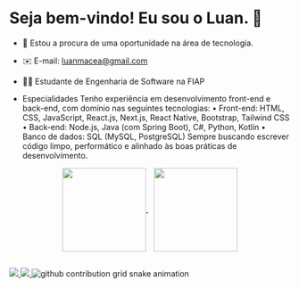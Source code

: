 # Seja bem-vindo! Eu sou o Luan. 👋

- 🔭 Estou a procura de uma oportunidade na área de tecnologia.
- ✉️ E-mail: luanmacea@gmail.com
- 👨‍💻 Estudante de Engenharia de Software na FIAP
  
- Especialidades
Tenho experiência em desenvolvimento front-end e back-end, com domínio nas seguintes tecnologias:
• Front-end: HTML, CSS, JavaScript, React.js, Next.js, React Native, Bootstrap, Tailwind CSS
• Back-end: Node.js, Java (com Spring Boot), C#, Python, Kotlin
• Banco de dados: SQL (MySQL, PostgreSQL)
Sempre buscando escrever código limpo, performático e alinhado às boas práticas de desenvolvimento.

<div align="center">
  <a href="https://github.com/luanmacea/github-readme-stats" style="margin-right: 10px;">
    <img height="150" align="center" src="https://github-readme-stats.vercel.app/api?username=luanmacea&show_icons=true&theme=dark&rank_icon=github" />
  </a>
  <a href="https://github.com/luanmacea/convoychat">
    <img height="150" align="center" src="https://github-readme-stats.vercel.app/api/top-langs?username=luanmacea&layout=compact&langs_count=8&card_width=320&show_icons=true&theme=dark" />
  </a>
</div>

##

<div> 
 <a href="mailto:luanmacea@gmail.com"><img src="https://img.shields.io/badge/-Gmail-%23333?style=for-the-badge&logo=gmail&logoColor=white" target="_blank">
</a>
<a href="https://www.linkedin.com/in/luan-macea-183169214/" target="_blank"><img src="https://img.shields.io/badge/-LinkedIn-%230077B5?style=for-the-badge&logo=linkedin&logoColor=white" target="_blank">
</a> 


<picture>
  <source media="(prefers-color-scheme: dark)" srcset="https://raw.githubusercontent.com/luanmacea/luanmacea/output/github-contribution-grid-snake-dark.svg">
  <source media="(prefers-color-scheme: light)" srcset="https://raw.githubusercontent.com/luanmacea/luanmacea/output/github-contribution-grid-snake.svg">
  <img alt="github contribution grid snake animation" src="https://raw.githubusercontent.com/luanmacea/luanmacea/output/github-contribution-grid-snake.svg">
</picture>
